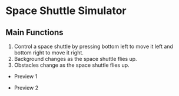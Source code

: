 # Space Shuttle Simulator

## Main Functions
1. Control a space shuttle by pressing bottom left to move it left and bottom right to move it right.
2. Background changes as the space shuttle flies up.
3. Obstacles change as the space shuttle flies up.

- Preview 1

- Preview 2

